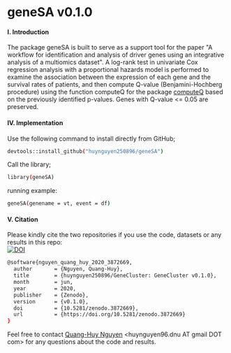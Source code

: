 # geneSA v0.1.0
#### I. Introduction
The package geneSA is built to serve as a support tool for the paper "A workflow for identification and analysis of driver genes using an integrative analysis of a multiomics dataset". A log-rank test in univariate Cox regression analysis with a proportional hazards model is performed to examine the association between the expression of each gene and the survival rates of patients, and then compute Q-value (Benjamini-Hochberg procedure) using the function computeQ for the package [computeQ](https://github.com/huynguyen250896/computeQ) based on the previously identified p-values. Genes with Q-value <= 0.05 are preserved. </br> 


#### IV. Implementation
Use the following command to install directly from GitHub;
```sh
devtools::install_github("huynguyen250896/geneSA")
```
Call the library;
```sh
library(geneSA)
```
running example:
```sh
geneSA(genename = vt, event = df)
```
#### V. Citation
Please kindly cite the two repositories if you use the code, datasets or any results in this repo: </br>
[![DOI](https://zenodo.org/badge/DOI/10.5281/zenodo.3872669.svg)](https://doi.org/10.5281/zenodo.3872669)
```sh
@software{nguyen_quang_huy_2020_3872669,
  author       = {Nguyen, Quang-Huy},
  title        = {huynguyen250896/GeneCluster: GeneCluster v0.1.0},
  month        = jun,
  year         = 2020,
  publisher    = {Zenodo},
  version      = {v0.1.0},
  doi          = {10.5281/zenodo.3872669},
  url          = {https://doi.org/10.5281/zenodo.3872669}
}
```
Feel free to contact [Quang-Huy Nguyen](https://github.com/huynguyen250896) <huynguyen96.dnu AT gmail DOT com> for any questions about the code and results.
